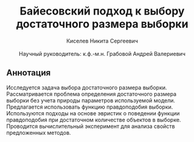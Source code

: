 <div align="center">
  <H1>
    Байесовский подход к выбору<br>достаточного размера выборки
  </H1>
  Киселев Никита Сергеевич
</div><br>
<div align="center">
  Научный руководитель: к.ф.-м.н. Грабовой Андрей Валериевич
</div>

## Аннотация
Исследуется задача выбора достаточного размера выборки. Рассматривается проблема определения достаточного размера выборки без учета природы параметров используемой модели. Предлагается использовать функцию правдоподобия выборки. Используются подходы на основе эвристик о поведении функции правдоподобия при достаточном количестве объектов в выборке. Проводится вычислительный эксперимент для анализа свойств предложенных методов.
